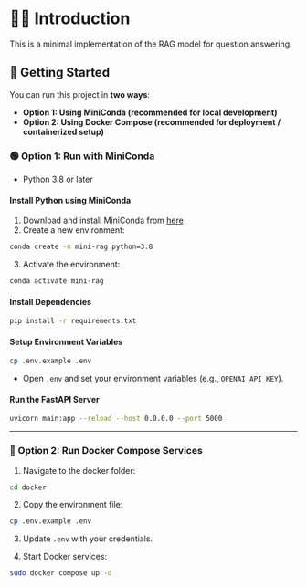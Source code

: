 # 👋🏻 Introduction

This is a minimal implementation of the RAG model for question answering.

## 🚀 Getting Started

You can run this project in **two ways**:

* **Option 1: Using MiniConda (recommended for local development)**
* **Option 2: Using Docker Compose (recommended for deployment / containerized setup)**


### 🟢 Option 1: Run with MiniConda

* Python 3.8 or later

#### Install Python using MiniConda

1. Download and install MiniConda from [here](https://docs.anaconda.com/free/miniconda/#quick-command-line-install)
2. Create a new environment:

```bash
conda create -n mini-rag python=3.8
```

3. Activate the environment:

```bash
conda activate mini-rag
```

#### Install Dependencies

```bash
pip install -r requirements.txt
```

#### Setup Environment Variables

```bash
cp .env.example .env
```

* Open `.env` and set your environment variables (e.g., `OPENAI_API_KEY`).

#### Run the FastAPI Server

```bash
uvicorn main:app --reload --host 0.0.0.0 --port 5000
```

---

### 🔵 Option 2: Run Docker Compose Services

1. Navigate to the docker folder:

```bash
cd docker
```

2. Copy the environment file:

```bash
cp .env.example .env
```

3. Update `.env` with your credentials.

4. Start Docker services:

```bash
sudo docker compose up -d
```
